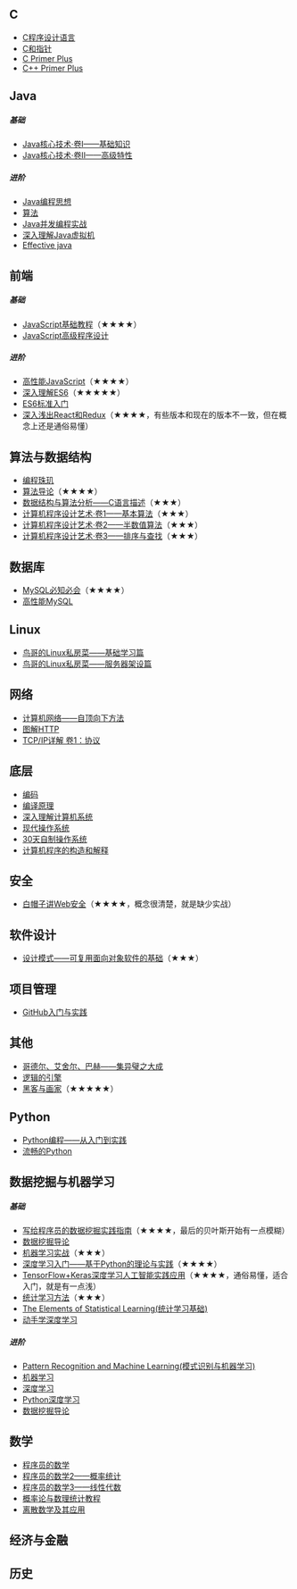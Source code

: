 ## C
- [C程序设计语言](https://book.douban.com/subject/1139336/)
- [C和指针](https://book.douban.com/subject/1229973/)
- [C Primer Plus](https://book.douban.com/subject/26792521/)
- [C++ Primer Plus](https://book.douban.com/subject/10789789/)

## Java
##### 基础
- [Java核心技术·卷I——基础知识](https://book.douban.com/subject/26880667/)
- [Java核心技术·卷II——高级特性](https://book.douban.com/subject/27165931/)

##### 进阶
- [Java编程思想](https://book.douban.com/subject/2130190/)
- [算法](https://book.douban.com/subject/19952400/)
- [Java并发编程实战](https://book.douban.com/subject/10484692/)
- [深入理解Java虚拟机](https://book.douban.com/subject/24722612/)
- [Effective java](https://book.douban.com/subject/3360807/)

## 前端
##### 基础
- [JavaScript基础教程](https://book.douban.com/subject/26337197/)（★★★★）
- [JavaScript高级程序设计](https://book.douban.com/subject/10546125/)

##### 进阶
- [高性能JavaScript](https://book.douban.com/subject/5362856/)（★★★★）
- [深入理解ES6](https://book.douban.com/subject/27072230/)（★★★★★）
- [ES6标准入门](https://book.douban.com/subject/27127030/)
- [深入浅出React和Redux](https://book.douban.com/subject/27033213/)（★★★★，有些版本和现在的版本不一致，但在概念上还是通俗易懂）

## 算法与数据结构
- [编程珠玑](https://book.douban.com/subject/3227098/)
- [算法导论](https://book.douban.com/subject/20432061/)（★★★★）
- [数据结构与算法分析——C语言描述](https://book.douban.com/subject/1139426/)（★★★）
- [计算机程序设计艺术·卷1——基本算法](https://book.douban.com/subject/26681685/)（★★★）
- [计算机程序设计艺术·卷2——半数值算法](https://book.douban.com/subject/26850558/)（★★★）
- [计算机程序设计艺术·卷3——排序与查找](https://book.douban.com/subject/26953756/)（★★★）

## 数据库
- [MySQL必知必会](https://book.douban.com/subject/3354490/)（★★★★）
- [高性能MySQL](https://book.douban.com/subject/23008813/)

## Linux
- [鸟哥的Linux私房菜——基础学习篇](https://book.douban.com/subject/4889838/)
- [鸟哥的Linux私房菜——服务器架设篇](https://book.douban.com/subject/10794788/)

## 网络
- [计算机网络——自顶向下方法](https://book.douban.com/subject/26176870/)
- [图解HTTP](https://book.douban.com/subject/25863515/)
- [TCP/IP详解 卷1：协议](https://book.douban.com/subject/26825411/)

## 底层
- [编码](https://book.douban.com/subject/4822685/)
- [编译原理](https://book.douban.com/subject/3296317/)
- [深入理解计算机系统](https://book.douban.com/subject/5333562/)
- [现代操作系统](https://book.douban.com/subject/27096665/)
- [30天自制操作系统](https://book.douban.com/subject/11530329/)
- [计算机程序的构造和解释](https://book.douban.com/subject/1148282/)

## 安全
- [白帽子讲Web安全](https://book.douban.com/subject/25910557/)（★★★★，概念很清楚，就是缺少实战）

## 软件设计
- [设计模式——可复用面向对象软件的基础](https://book.douban.com/subject/1052241/)（★★★）

## 项目管理
- [GitHub入门与实践](https://book.douban.com/subject/26462816/)

## 其他
- [哥德尔、艾舍尔、巴赫——集异璧之大成](https://book.douban.com/subject/1291204/)
- [逻辑的引擎](https://book.douban.com/subject/1391740/)
- [黑客与画家](https://book.douban.com/subject/6021440/)（★★★★★）

## Python  
- [Python编程——从入门到实践](https://book.douban.com/subject/26829016/)  
- [流畅的Python](https://book.douban.com/subject/27028517/)

## 数据挖掘与机器学习
##### 基础
- [写给程序员的数据挖掘实践指南](https://book.douban.com/subject/26652166/)（★★★★，最后的贝叶斯开始有一点模糊）
- [数据挖掘导论]()
- [机器学习实战](https://book.douban.com/subject/24703171/)（★★★）
- [深度学习入门——基于Python的理论与实践](https://book.douban.com/subject/30270959/)（★★★★）
- [TensorFlow+Keras深度学习人工智能实践应用](https://book.douban.com/subject/30206042/)（★★★★，通俗易懂，适合入门，就是有一点浅）
- [统计学习方法](https://book.douban.com/subject/33437381/)（★★★）
- [The Elements of Statistical Learning(统计学习基础)](https://book.douban.com/subject/26278331/)
- [动手学深度学习]()

##### 进阶
- [Pattern Recognition and Machine Learning(模式识别与机器学习)](https://book.douban.com/subject/2061116/)
- [机器学习](https://book.douban.com/subject/26708119/)
- [深度学习](https://book.douban.com/subject/27087503/)
- [Python深度学习](https://book.douban.com/subject/30293801/)
- [数据挖掘导论](https://book.douban.com/subject/5377669/)

## 数学
- [程序员的数学](https://book.douban.com/subject/19949020/)
- [程序员的数学2——概率统计](https://book.douban.com/subject/26593822/)
- [程序员的数学3——线性代数](https://book.douban.com/subject/26740548/)
- [概率论与数理统计教程](https://book.douban.com/subject/5998092/)
- [离散数学及其应用](https://book.douban.com/subject/26316200/)

## 经济与金融

## 历史
